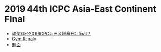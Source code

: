 # 2019 44th ICPC Asia-East Continent Final

- [如何评价2019ICPC亚洲区域赛EC-final？](https://www.zhihu.com/question/357573842)
- [Gym Repaly](https://codeforces.com/gym/102471)
- [题面](https://upload-file.xcpcio.com/icpc/2019/2019EC-Final-statements.pdf)
